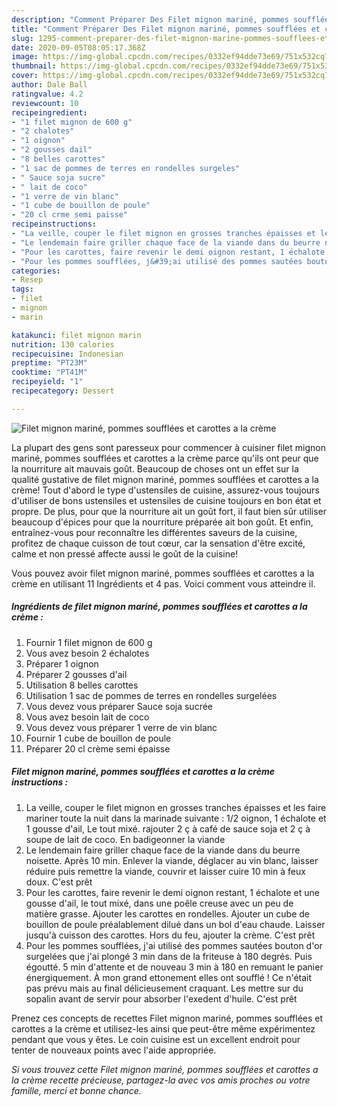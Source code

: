 ```yaml
---
description: "Comment Préparer Des Filet mignon mariné, pommes soufflées et carottes a la crème"
title: "Comment Préparer Des Filet mignon mariné, pommes soufflées et carottes a la crème"
slug: 1295-comment-preparer-des-filet-mignon-marine-pommes-soufflees-et-carottes-a-la-creme
date: 2020-09-05T08:05:17.368Z
image: https://img-global.cpcdn.com/recipes/0332ef94dde73e69/751x532cq70/filet-mignon-marine-pommes-soufflees-et-carottes-a-la-creme-photo-principale-de-la-recette.jpg
thumbnail: https://img-global.cpcdn.com/recipes/0332ef94dde73e69/751x532cq70/filet-mignon-marine-pommes-soufflees-et-carottes-a-la-creme-photo-principale-de-la-recette.jpg
cover: https://img-global.cpcdn.com/recipes/0332ef94dde73e69/751x532cq70/filet-mignon-marine-pommes-soufflees-et-carottes-a-la-creme-photo-principale-de-la-recette.jpg
author: Dale Ball
ratingvalue: 4.2
reviewcount: 10
recipeingredient:
- "1 filet mignon de 600 g"
- "2 chalotes"
- "1 oignon"
- "2 gousses dail"
- "8 belles carottes"
- "1 sac de pommes de terres en rondelles surgeles"
- " Sauce soja sucre"
- " lait de coco"
- "1 verre de vin blanc"
- "1 cube de bouillon de poule"
- "20 cl crme semi paisse"
recipeinstructions:
- "La veille, couper le filet mignon en grosses tranches épaisses et les faire mariner toute la nuit dans la marinade suivante : 1/2 oignon, 1 échalote et 1 gousse d&#39;ail, Le tout mixé. rajouter 2 ç à café de sauce soja et 2 ç à soupe de lait de coco. En badigeonner la viande"
- "Le lendemain faire griller chaque face de la viande dans du beurre noisette. Après 10 min. Enlever la viande, déglacer au vin blanc, laisser réduire puis remettre la viande, couvrir et laisser cuire 10 min à feux doux. C&#39;est prêt"
- "Pour les carottes, faire revenir le demi oignon restant, 1 échalote et une gousse d&#39;ail, le tout mixé, dans une poêle creuse avec un peu de matière grasse. Ajouter les carottes en rondelles. Ajouter un cube de bouillon de poule préalablement dilué dans un bol d&#39;eau chaude. Laisser jusqu&#39;à cuisson des carottes. Hors du feu, ajouter la crème. C&#39;est prêt"
- "Pour les pommes soufflées, j&#39;ai utilisé des pommes sautées bouton d&#39;or surgelées que j&#39;ai plongé 3 min dans de la friteuse à 180 degrés. Puis égoutté. 5 min d&#39;attente et de nouveau 3 min à 180 en remuant le panier énergiquement. À mon grand ettonement elles ont soufflé ! Ce n&#39;était pas prévu mais au final délicieusement craquant. Les mettre sur du sopalin avant de servir pour absorber l&#39;exedent d&#39;huile. C&#39;est prêt"
categories:
- Resep
tags:
- filet
- mignon
- marin

katakunci: filet mignon marin 
nutrition: 130 calories
recipecuisine: Indonesian
preptime: "PT23M"
cooktime: "PT41M"
recipeyield: "1"
recipecategory: Dessert

---
```



![Filet mignon mariné, pommes soufflées et carottes a la crème](https://img-global.cpcdn.com/recipes/0332ef94dde73e69/751x532cq70/filet-mignon-marine-pommes-soufflees-et-carottes-a-la-creme-photo-principale-de-la-recette.jpg)

La plupart des gens sont paresseux pour commencer à cuisiner filet mignon mariné, pommes soufflées et carottes a la crème parce qu'ils ont peur que la nourriture ait mauvais goût. Beaucoup de choses ont un effet sur la qualité gustative de filet mignon mariné, pommes soufflées et carottes a la crème! Tout d'abord le type d'ustensiles de cuisine, assurez-vous toujours d'utiliser de bons ustensiles et ustensiles de cuisine toujours en bon état et propre. De plus, pour que la nourriture ait un goût fort, il faut bien sûr utiliser beaucoup d'épices pour que la nourriture préparée ait bon goût. Et enfin, entraînez-vous pour reconnaître les différentes saveurs de la cuisine, profitez de chaque cuisson de tout cœur, car la sensation d'être excité, calme et non pressé affecte aussi le goût de la cuisine!

<!--inarticleads1-->

Vous pouvez avoir filet mignon mariné, pommes soufflées et carottes a la crème en utilisant 11 Ingrédients et 4 pas. Voici comment vous atteindre il.

##### Ingrédients de filet mignon mariné, pommes soufflées et carottes a la crème :

1. Fournir 1 filet mignon de 600 g
1. Vous avez besoin 2 échalotes
1. Préparer 1 oignon
1. Préparer 2 gousses d&#39;ail
1. Utilisation 8 belles carottes
1. Utilisation 1 sac de pommes de terres en rondelles surgelées
1. Vous devez vous préparer  Sauce soja sucrée
1. Vous avez besoin  lait de coco
1. Vous devez vous préparer 1 verre de vin blanc
1. Fournir 1 cube de bouillon de poule
1. Préparer 20 cl crème semi épaisse




<!--inarticleads2-->

##### Filet mignon mariné, pommes soufflées et carottes a la crème instructions :

1. La veille, couper le filet mignon en grosses tranches épaisses et les faire mariner toute la nuit dans la marinade suivante : 1/2 oignon, 1 échalote et 1 gousse d&#39;ail, Le tout mixé. rajouter 2 ç à café de sauce soja et 2 ç à soupe de lait de coco. En badigeonner la viande
1. Le lendemain faire griller chaque face de la viande dans du beurre noisette. Après 10 min. Enlever la viande, déglacer au vin blanc, laisser réduire puis remettre la viande, couvrir et laisser cuire 10 min à feux doux. C&#39;est prêt
1. Pour les carottes, faire revenir le demi oignon restant, 1 échalote et une gousse d&#39;ail, le tout mixé, dans une poêle creuse avec un peu de matière grasse. Ajouter les carottes en rondelles. Ajouter un cube de bouillon de poule préalablement dilué dans un bol d&#39;eau chaude. Laisser jusqu&#39;à cuisson des carottes. Hors du feu, ajouter la crème. C&#39;est prêt
1. Pour les pommes soufflées, j&#39;ai utilisé des pommes sautées bouton d&#39;or surgelées que j&#39;ai plongé 3 min dans de la friteuse à 180 degrés. Puis égoutté. 5 min d&#39;attente et de nouveau 3 min à 180 en remuant le panier énergiquement. À mon grand ettonement elles ont soufflé ! Ce n&#39;était pas prévu mais au final délicieusement craquant. Les mettre sur du sopalin avant de servir pour absorber l&#39;exedent d&#39;huile. C&#39;est prêt




<!--inarticleads1-->

<p>
Prenez ces concepts de recettes Filet mignon mariné, pommes soufflées et carottes a la crème et utilisez-les ainsi que peut-être même expérimentez pendant que vous y êtes. Le coin cuisine est un excellent endroit pour tenter de nouveaux points avec l'aide appropriée.
</p>

<p>
<i>Si vous trouvez cette Filet mignon mariné, pommes soufflées et carottes a la crème recette précieuse, partagez-la avec vos amis proches ou votre famille, merci et bonne chance.</i>
</p>
